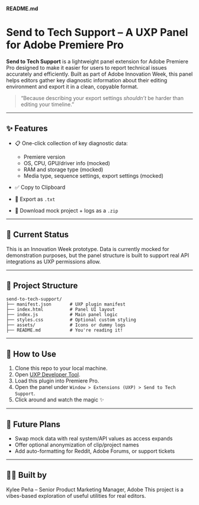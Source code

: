**README.md**

# Send to Tech Support – A UXP Panel for Adobe Premiere Pro

**Send to Tech Support** is a lightweight panel extension for Adobe Premiere Pro designed to make it easier for users to report technical issues accurately and efficiently. Built as part of Adobe Innovation Week, this panel helps editors gather key diagnostic information about their editing environment and export it in a clean, copyable format.

> “Because describing your export settings *shouldn’t* be harder than editing your timeline.”

---

## ✨ Features

* 📋 One-click collection of key diagnostic data:

  * Premiere version
  * OS, CPU, GPU/driver info (mocked)
  * RAM and storage type (mocked)
  * Media type, sequence settings, export settings (mocked)

* ✅ Copy to Clipboard

* 📄 Export as `.txt`

* 📆 Download mock project + logs as a `.zip`

---

## 🧪 Current Status

This is an Innovation Week prototype. Data is currently mocked for demonstration purposes, but the panel structure is built to support real API integrations as UXP permissions allow.

---

## 📁 Project Structure

```
send-to-tech-support/
├── manifest.json       # UXP plugin manifest
├── index.html          # Panel UI layout
├── index.js            # Main panel logic
├── styles.css          # Optional custom styling
├── assets/             # Icons or dummy logs
├── README.md           # You're reading it!
```

---

## 🚀 How to Use

1. Clone this repo to your local machine.
2. Open [UXP Developer Tool](https://developer.adobe.com/uxp/devtools/).
3. Load this plugin into Premiere Pro.
4. Open the panel under `Window > Extensions (UXP) > Send to Tech Support`.
5. Click around and watch the magic ✨

---

## 🎯 Future Plans

* Swap mock data with real system/API values as access expands
* Offer optional anonymization of clip/project names
* Add auto-formatting for Reddit, Adobe Forums, or support tickets

---

## 🧑‍💻 Built by

Kylee Peña – Senior Product Marketing Manager, Adobe
This project is a vibes-based exploration of useful utilities for real editors.

